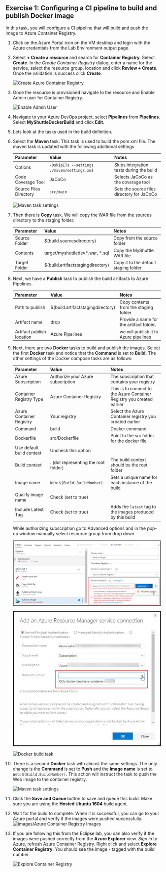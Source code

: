 ## Exercise 1:  Configuring a CI pipeline to build and publish Docker image

In this task, you will configure a CI pipeline that will build and push the image to Azure Container Registry.

1. Click on the Azure Portal icon on the VM desktop and login with the Azure credentials from the Lab Environment output page.

1. Select **+ Create a resource** and search for **Container Registry**. Select **Create**. In the *Create Container Registry* dialog, enter a name for the service, select the resource group, location and click **Review + Create**. Once the validation is success click **Create**.

    ![Create Azure Container Registry](images/createacr2.png)

1. Once the resource is provisioned navigate to the resource and Enable Admin user for Container Registry.

    ![Enable Admin User](images/acrenableadminuser.png)

1. Navigate to your Azure DevOps project, select **Pipelines** from **Pipelines**. Select **MyShuttleDockerBuild** and click **Edit**. 

1. Lets look at the tasks used in the build definition.

1. Select the **Maven** task. This task is used to build the pom.xml file. The maven task is updated with the following additional settings

    | Parameter | Value | Notes |
    | --------------- | ---------------------------- | ----------------------------------------------------------- |
    | Options | `-DskipITs --settings ./maven/settings.xml` | Skips integration tests during the build |
    |Code Coverage Tool | JaCoCo | Selects JaCoCo as the coverage tool |
    | Source Files Directory | `src/main` | Sets the source files directory for JaCoCo |

      ![Maven task settings](images/vsts-mavensettings.png)

1. Then there is **Copy** task. We will copy the WAR file from the sources directory to the staging folder.

    | Parameter | Value | Notes |
    | --------------- | ---------------------------- | ----------------------------------------------------------- |
    |Source Folder| $(build.sourcesdirectory)| Copy from the source folder|
    |Contents|target/myshuttledev*.war, *.sql| Copy the MyShuttle WAR file
    |Target Folder|$(build.artifactstagingdirectory)|Copy it to the default staging folder|

1. Next, we have a **Publish** task to publish the build artifacts to Azure Pipelines.

    | Parameter | Value | Notes |
    | --------------- | ---------------------------- | ----------------------------------------------------------- |
    |Path to publish| $(build.artifactstagingdirectory)| Copy contents from the staging folder|
    |Artifact name|drop|Provide a name for the artifact folder.  |
    |Artifact publish location |Azure Pipelines|we will publish it to Azure pipelines|

1. Next, there are two **Docker** tasks to build and publish the images. Select the first **Docker** task and notice that the **Command** is set to **Build**. The other settings of the Docker compose tasks are as follows:

    | Parameter | Value | Notes |
    | --------------- | ---------------------------- | ------------------------------------------- |
    | Azure Subscription | Authorize your Azure subscription | The subscription that contains your registry |
    | Container Registry Type | Azure Container Registry | This is to connect to the Azure Container Registry you created earlier |
    | Azure Container Registry | Your registry | Select the Azure Container registry you created earlier |
    |Command|build|Docker command|
    |Dockerfile|src/Dockerfile|Point to the src folder for the docker file|
    |Use default build context|Uncheck this option|
    |Build context|. (dot representing the root folder)| The build context should be the root folder|
    |Image name| `Web:$(Build.BuildNumber)` | Sets a unique name for each instance of the build |
    |Qualify image name| Check (set to true)|   
    | Include Latest Tag | Check (set to true) | Adds the `latest` tag to the images produced by this build |
   
   While authorizing subscription go to Advanced options and in the pop-up window manually select resource group from drop down 

    ![Iimage.](https://raw.githubusercontent.com/CloudLabs-MOC/azuredevopslabs/az400-badri/labs/vstsextend/dockerjava/images/authorize1.png)

    ![Iimage.](https://raw.githubusercontent.com/CloudLabs-MOC/azuredevopslabs/az400-badri/labs/vstsextend/dockerjava/images/authorize2.png)

    ![Docker build task](images/dockerbuildtask.png)

1. There is a second **Docker** task with almost the same settings. The only change is the **Command** is set to **Push** and the **Image name** is set to  `Web:$(Build.BuildNumber)`. This action will instruct the task to push the Web image to the container registry.

      ![Maven task settings](images/dockerpublishtask.png)

1. Click the **Save and Queue** button to save and queue this build. Make sure you are using the **Hosted Ubuntu 1604** build agent.

1. Wait for the build to complete. When it is successful, you can go to your Azure portal and verify if the images were pushed successfully. 
    ![images/Azure Container Registry Images](images/portal-acrrepo2.png)

1. If you are following this from the Eclipse lab, you can also verify if the images were pushed correctly from the **Azure Explorer** view. *Sign in* to Azure, refresh Azure Container Registry. Right click and select **Explore Container Registry**. You should see the image - tagged with the build number.

    ![Explore Container Registry](images/exploreacr.png)

